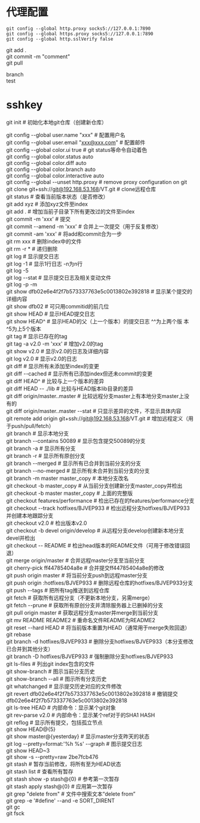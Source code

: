# 代理配置  
```  
git config --global http.proxy socks5://127.0.0.1:7890  
git config --global https.proxy socks5://127.0.0.1:7890  
git config --global http.sslVerify false   
```  
  
git add .    
git commit -m "comment"    
git pull    
  
branch    
test    
  
# sshkey   
  
  
  
git init                                                  # 初始化本地git仓库（创建新仓库）    
  
git config --global user.name "xxx"                       # 配置用户名    
git config --global user.email "xxx@xxx.com"              # 配置邮件    
git config --global color.ui true                         # git status等命令自动着色    
git config --global color.status auto    
git config --global color.diff auto    
git config --global color.branch auto    
git config --global color.interactive auto    
git config --global --unset http.proxy                    # remove  proxy configuration on git    
git clone git+ssh://git@192.168.53.168/VT.git             # clone远程仓库    
git status                                                # 查看当前版本状态（是否修改）    
git add xyz                                               # 添加xyz文件至index    
git add .                                                 # 增加当前子目录下所有更改过的文件至index    
git commit -m 'xxx'                                       # 提交    
git commit --amend -m 'xxx'                               # 合并上一次提交（用于反复修改）    
git commit -am 'xxx'                                      # 将add和commit合为一步    
git rm xxx                                                # 删除index中的文件    
git rm -r *                                               # 递归删除    
git log                                                   # 显示提交日志    
git log -1                                                # 显示1行日志 -n为n行    
git log -5  
git log --stat                                            # 显示提交日志及相关变动文件    
git log -p -m  
git show dfb02e6e4f2f7b573337763e5c0013802e392818         # 显示某个提交的详细内容    
git show dfb02                                            # 可只用commitid的前几位    
git show HEAD                                             # 显示HEAD提交日志    
git show HEAD^                                            # 显示HEAD的父（上一个版本）的提交日志 ^^为上两个版  本 ^5为上5个版本  
git tag                                                   # 显示已存在的tag  
git tag -a v2.0 -m 'xxx'                                  # 增加v2.0的tag  
git show v2.0                                             # 显示v2.0的日志及详细内容  
git log v2.0                                              # 显示v2.0的日志  
git diff                                                  # 显示所有未添加至index的变更  
git diff --cached                                         # 显示所有已添加index但还未commit的变更  
git diff HEAD^                                            # 比较与上一个版本的差异  
git diff HEAD -- ./lib                                    # 比较与HEAD版本lib目录的差异  
git diff origin/master..master                            # 比较远程分支master上有本地分支master上没有的  
git diff origin/master..master --stat                     # 只显示差异的文件，不显示具体内容  
git remote add origin git+ssh://git@192.168.53.168/VT.git # 增加远程定义（用于push/pull/fetch）  
git branch                                                # 显示本地分支  
git branch --contains 50089                               # 显示包含提交50089的分支  
git branch -a                                             # 显示所有分支  
git branch -r                                             # 显示所有原创分支  
git branch --merged                                       # 显示所有已合并到当前分支的分支  
git branch --no-merged                                    # 显示所有未合并到当前分支的分支  
git branch -m master master_copy                          # 本地分支改名  
git checkout -b master_copy                               # 从当前分支创建新分支master_copy并检出  
git checkout -b master master_copy                        # 上面的完整版  
git checkout features/performance                         # 检出已存在的features/performance分支  
git checkout --track hotfixes/BJVEP933                    # 检出远程分支hotfixes/BJVEP933并创建本地跟踪分支  
git checkout v2.0                                         # 检出版本v2.0  
git checkout -b devel origin/develop                      # 从远程分支develop创建新本地分支devel并检出  
git checkout -- README                                    # 检出head版本的README文件（可用于修改错误回退）  
git merge origin/master                                   # 合并远程master分支至当前分支  
git cherry-pick ff44785404a8e                             # 合并提交ff44785404a8e的修改  
git push origin master                                    # 将当前分支push到远程master分支  
git push origin :hotfixes/BJVEP933                        # 删除远程仓库的hotfixes/BJVEP933分支  
git push --tags                                           # 把所有tag推送到远程仓库  
git fetch                                                 # 获取所有远程分支（不更新本地分支，另需merge）  
git fetch --prune                                         # 获取所有原创分支并清除服务器上已删掉的分支  
git pull origin master                                    # 获取远程分支master并merge到当前分支  
git mv README README2                                     # 重命名文件README为README2  
git reset --hard HEAD                                     # 将当前版本重置为HEAD（通常用于merge失败回退）  
git rebase  
git branch -d hotfixes/BJVEP933                           # 删除分支hotfixes/BJVEP933（本分支修改已合并到其他分支）  
git branch -D hotfixes/BJVEP933                           # 强制删除分支hotfixes/BJVEP933  
git ls-files                                              # 列出git index包含的文件  
git show-branch                                           # 图示当前分支历史  
git show-branch --all                                     # 图示所有分支历史  
git whatchanged                                           # 显示提交历史对应的文件修改  
git revert dfb02e6e4f2f7b573337763e5c0013802e392818       # 撤销提交dfb02e6e4f2f7b573337763e5c0013802e392818  
git ls-tree HEAD                                          # 内部命令：显示某个git对象  
git rev-parse v2.0                                        # 内部命令：显示某个ref对于的SHA1 HASH  
git reflog                                                # 显示所有提交，包括孤立节点  
git show HEAD@{5}  
git show master@{yesterday}                               # 显示master分支昨天的状态  
git log --pretty=format:'%h %s' --graph                   # 图示提交日志  
git show HEAD~3  
git show -s --pretty=raw 2be7fcb476  
git stash                                                 # 暂存当前修改，将所有至为HEAD状态  
git stash list                                            # 查看所有暂存  
git stash show -p stash@{0}                               # 参考第一次暂存  
git stash apply stash@{0}                                 # 应用第一次暂存  
git grep "delete from"                                    # 文件中搜索文本“delete from”  
git grep -e '#define' --and -e SORT_DIRENT  
git gc  
git fsck  

